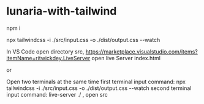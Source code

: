 # lunaria-with-tailwind
npm i


npx tailwindcss -i ./src/input.css -o ./dist/output.css --watch


In VS Code open directory src, https://marketplace.visualstudio.com/items?itemName=ritwickdey.LiveServer open live Server index.html

or

Open two terminals at the same time
first terminal input command: npx tailwindcss -i ./src/input.css -o ./dist/output.css --watch
second terminal input command: live-server ./ , open src
